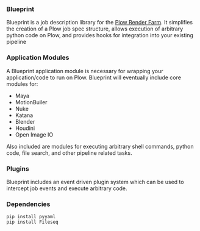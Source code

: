 ### Blueprint
Blueprint is a job description library for the [Plow Render Farm](http://www.plowrender.com).  It simplifies the creation of a Plow job spec structure, allows execution of arbitrary python code on Plow, and provides hooks for integration into your existing pipeline

### Application Modules
A Blueprint application module is necessary for wrapping your application/code to run on Plow.  Blueprint will eventually include core modules for:

* Maya
* MotionBuiler
* Nuke
* Katana
* Blender
* Houdini
* Open Image IO

Also included are modules for executing arbitrary shell commands, python code, file search, and other pipeline related tasks.

### Plugins
Blueprint includes an event driven plugin system which can be used to intercept job events and execute arbitrary code.

### Dependencies

```
pip install pyyaml
pip install Fileseq
```